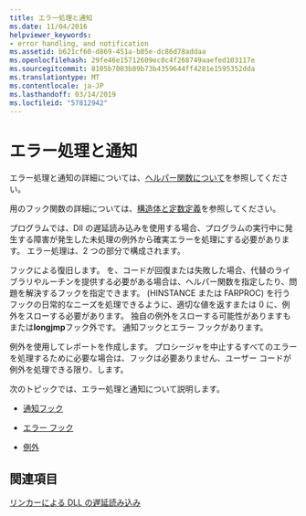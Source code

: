 ```yaml
---
title: エラー処理と通知
ms.date: 11/04/2016
helpviewer_keywords:
- error handling, and notification
ms.assetid: b621cf60-d869-451a-b05e-dc86d78addaa
ms.openlocfilehash: 29fe46e15712609ec0c4f268749aaefed103117e
ms.sourcegitcommit: 8105b7003b89b73b4359644ff4281e1595352dda
ms.translationtype: MT
ms.contentlocale: ja-JP
ms.lasthandoff: 03/14/2019
ms.locfileid: "57812942"
---
```

# <a name="error-handling-and-notification"></a>エラー処理と通知

エラー処理と通知の詳細については、[ヘルパー関数について](understanding-the-helper-function.md)を参照してください。

用のフック関数の詳細については、[構造体と定数定義](structure-and-constant-definitions.md)を参照してください。

プログラムでは、Dll の遅延読み込みを使用する場合、プログラムの実行中に発生する障害が発生した未処理の例外から確実エラーを処理にする必要があります。 エラー処理は、2 つの部分で構成されます。

フックによる復旧します。
を、コードが回復または失敗した場合、代替のライブラリやルーチンを提供する必要がある場合は、ヘルパー関数を指定したり、問題を解決するフックを指定できます。 (HINSTANCE または FARPROC) を行うフックの日常的なニーズを処理できるように、適切な値を返すまたは 0 に、例外をスローする必要があります。 独自の例外をスローする可能性がありますもまたは**longjmp**フック外です。 通知フックとエラー フックがあります。

例外を使用してレポートを作成します。
プロシージャを中止するすべてのエラーを処理するために必要な場合は、フックは必要ありません、ユーザー コードが例外を処理できる限り、します。

次のトピックでは、エラー処理と通知について説明します。

- [通知フック](notification-hooks.md)

- [エラー フック](failure-hooks.md)

- [例外](exceptions-c-cpp.md)

## <a name="see-also"></a>関連項目

[リンカーによる DLL の遅延読み込み](linker-support-for-delay-loaded-dlls.md)
